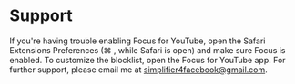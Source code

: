 # Support
If you're having trouble enabling Focus for YouTube, open the Safari Extensions Preferences (⌘ , while Safari is open) and make sure Focus is enabled. To customize the blocklist, open the Focus for YouTube app. For further support, please email me at simplifier4facebook@gmail.com.
